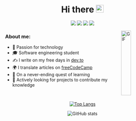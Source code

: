 <div align="center">
<h1>Hi there <img src="https://media.giphy.com/media/hvRJCLFzcasrR4ia7z/giphy.gif" width="25px"></h1>
</div>

<div align="center">

<a href="https://twitter.com/reliek21" target="_blank"><img src="https://img.shields.io/badge/Twitter-%231DA1F2.svg?style=for-the-badge&logo=Twitter&logoColor=white"></a>
<a href="https://www.instagram.com/keilergh21" target="_blank"><img src="https://img.shields.io/badge/Instagram-%23E4405F.svg?style=for-the-badge&logo=Instagram&logoColor=white"></a>
<a href="https://www.linkedin.com/in/keilerguardo/" target="_blank" ><img src="https://img.shields.io/badge/linkedin-%230077B5.svg?style=for-the-badge&logo=linkedin&logoColor=white"></a>
<a href="https://dev.to/reliek" target="_blank"><img src="https://img.shields.io/badge/dev.to-0A0A0A?style=for-the-badge&logo=dev.to&logoColor=white"></a>
</div>

<img width = "25%" align="right" alt="GIF" height="210px" src="https://media.giphy.com/media/1lznwaBnIHPSdFxryV/giphy.gif" />

<div align="left">
  
### About me:

- 🚀 Passion for technology
- 🎓 Software engineering student
- ✍ I write on my free days in <a href="https://dev.to/reliek" target="_blank" rel="noopener noreferrer">dev.to</a>
- 🌍 I translate articles on <a href="https://www.freecodecamp.org/espanol/news/author/reliek/" target="_blank" rel="noopener noreferrer">freeCodeCamp</a>
- 🌱 On a never-ending quest of learning
- 📡 Actively looking for projects to contribute my knowledge
</div>

<br />

<div align="center">
  
[![Top Langs](https://github-readme-stats.vercel.app/api/top-langs/?username=reliek&layout=compact&hide_title=true&langs_count=6&hide_border=false&theme=graywhite)](https://github.com/anuraghazra/github-readme-stats)
  
![GitHub stats](https://github-readme-stats.vercel.app/api?username=reliek&show_icons=true&count_private=true&include_all_commits=true&hide_title=true&theme=graywhite)

</div>
